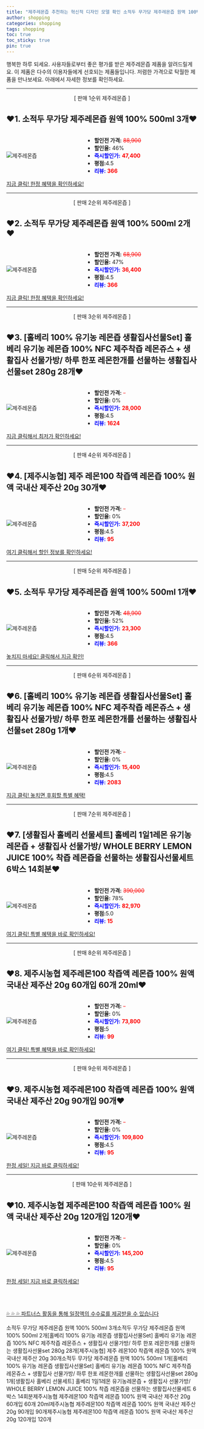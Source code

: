 ```yaml
---
title: "제주레몬즙 추천하는 혁신적 디자인 모델 확인 소적두 무가당 제주레몬즙 원액 100%"
author: shopping
categories: shopping
tags: shopping
toc: true
toc_sticky: true
pin: true
---
```

행복한 하루 되세요. 사용자들로부터 좋은 평가를 받은 제주레몬즙 제품을 알려드릴게요. 이 제품은 다수의 이용자들에게 선호되는 제품들입니다. 저렴한 가격으로 탁월한 제품을 만나보세요. 아래에서 자세한 정보를 확인하세요.

---
<p class="toplist" style="margin: 0 auto; display: block; width: fit-content;">[ 판매 1순위 제주레몬즙 ]</p>

<h2><strong>❤️1. 소적두 무가당 제주레몬즙 원액 100% 500ml 3개❤️</strong></h2>

<div style="display: flex; align-items: center;">
    <div style="flex: 0.4;">
        <img src="https://thumbnail7.coupangcdn.com/thumbnails/remote/230x230ex/image/vendor_inventory/de2a/45b7d5ef0eb3d45ab4af235f9e6c628182baa80917c6d305741bbaebd435.png" alt="제주레몬즙" style="max-width: 100%;">
    </div>
    <div style="flex: 0.6; margin-left: 10px;">
        <ul>
            <li><strong>할인전 가격:</strong> <del style="color: red;">88,900</del></li>
            <li><strong>할인율:</strong> 46%</li>
            <li><span style='color:blue'><strong>즉시할인가:</strong></span> <span style='color:red'><strong>47,400</strong></span></li>
            <li><strong>평점:</strong>4.5</li>
            <li><span style='color:blue'><strong>리뷰:</strong></span> <span style='color:red'><strong>366</strong></span></li>
        </ul>
    </div>
</div>
<div class="center">
    <a href="https://selin100587.github.io?lptag=AF9450613&subid=githubio&pageKey=6609794440&traceid=V0-153&itemId=19461404800&vendorItemId=90424949693" class="myButton">
        지금 클릭! 한정 혜택을 확인하세요!
    </a>
</div>


---
<p class="toplist" style="margin: 0 auto; display: block; width: fit-content;">[ 판매 2순위 제주레몬즙 ]</p>

<h2><strong>❤️2. 소적두 무가당 제주레몬즙 원액 100% 500ml 2개❤️</strong></h2>

<div style="display: flex; align-items: center;">
    <div style="flex: 0.4;">
        <img src="https://thumbnail7.coupangcdn.com/thumbnails/remote/230x230ex/image/vendor_inventory/de2a/45b7d5ef0eb3d45ab4af235f9e6c628182baa80917c6d305741bbaebd435.png" alt="제주레몬즙" style="max-width: 100%;">
    </div>
    <div style="flex: 0.6; margin-left: 10px;">
        <ul>
            <li><strong>할인전 가격:</strong> <del style="color: red;">68,900</del></li>
            <li><strong>할인율:</strong> 47%</li>
            <li><span style='color:blue'><strong>즉시할인가:</strong></span> <span style='color:red'><strong>36,400</strong></span></li>
            <li><strong>평점:</strong>4.5</li>
            <li><span style='color:blue'><strong>리뷰:</strong></span> <span style='color:red'><strong>366</strong></span></li>
        </ul>
    </div>
</div>
<div class="center">
    <a href="https://selin100587.github.io?lptag=AF9450613&subid=githubio&pageKey=6609794440&traceid=V0-153&itemId=22207554716&vendorItemId=90424949695" class="myButton">
        지금 클릭! 한정 혜택을 확인하세요!
    </a>
</div>


---
<p class="toplist" style="margin: 0 auto; display: block; width: fit-content;">[ 판매 3순위 제주레몬즙 ]</p>

<h2><strong>❤️3. [홀베리 100% 유기농 레몬즙 생활집사선물Set] 홀베리 유기농 레몬즙 100% NFC 제주착즙 레몬쥬스 + 생활집사 선물가방/ 하루 한포 레몬한개를 선물하는 생활집사선물set 280g 28개❤️</strong></h2>

<div style="display: flex; align-items: center;">
    <div style="flex: 0.4;">
        <img src="https://thumbnail9.coupangcdn.com/thumbnails/remote/230x230ex/image/vendor_inventory/7c8b/589e38966f62f3e7cf0d73e0981df83e3be9aee6530f36d6503db725e8d3.jpg" alt="제주레몬즙" style="max-width: 100%;">
    </div>
    <div style="flex: 0.6; margin-left: 10px;">
        <ul>
            <li><strong>할인전 가격:</strong> <del style="color: red;">-</del></li>
            <li><strong>할인율:</strong> 0%</li>
            <li><span style='color:blue'><strong>즉시할인가:</strong></span> <span style='color:red'><strong>28,000</strong></span></li>
            <li><strong>평점:</strong>4.5</li>
            <li><span style='color:blue'><strong>리뷰:</strong></span> <span style='color:red'><strong>1624</strong></span></li>
        </ul>
    </div>
</div>
<div class="center">
    <a href="https://selin100587.github.io?lptag=AF9450613&subid=githubio&pageKey=8230274671&traceid=V0-153&itemId=23701622396&vendorItemId=90637824702" class="myButton">
        지금 클릭해서 최저가 확인하세요!
    </a>
</div>


---
<p class="toplist" style="margin: 0 auto; display: block; width: fit-content;">[ 판매 4순위 제주레몬즙 ]</p>

<h2><strong>❤️4. [제주시농협] 제주 레몬100 착즙액 레몬즙 100% 원액 국내산 제주산 20g 30개❤️</strong></h2>

<div style="display: flex; align-items: center;">
    <div style="flex: 0.4;">
        <img src="https://thumbnail8.coupangcdn.com/thumbnails/remote/230x230ex/image/vendor_inventory/13bb/b78b9b1e1b0fbf57ba234a64b31167700a86e4277475edb379009014ba45.png" alt="제주레몬즙" style="max-width: 100%;">
    </div>
    <div style="flex: 0.6; margin-left: 10px;">
        <ul>
            <li><strong>할인전 가격:</strong> <del style="color: red;">-</del></li>
            <li><strong>할인율:</strong> 0%</li>
            <li><span style='color:blue'><strong>즉시할인가:</strong></span> <span style='color:red'><strong>37,200</strong></span></li>
            <li><strong>평점:</strong>4.5</li>
            <li><span style='color:blue'><strong>리뷰:</strong></span> <span style='color:red'><strong>95</strong></span></li>
        </ul>
    </div>
</div>
<div class="center">
    <a href="https://selin100587.github.io?lptag=AF9450613&subid=githubio&pageKey=7342378086&traceid=V0-153&itemId=18874857943&vendorItemId=90727969204" class="myButton">
        여기 클릭해서 할인 정보를 확인하세요!
    </a>
</div>


---
<p class="toplist" style="margin: 0 auto; display: block; width: fit-content;">[ 판매 5순위 제주레몬즙 ]</p>

<h2><strong>❤️5. 소적두 무가당 제주레몬즙 원액 100% 500ml 1개❤️</strong></h2>

<div style="display: flex; align-items: center;">
    <div style="flex: 0.4;">
        <img src="https://thumbnail7.coupangcdn.com/thumbnails/remote/230x230ex/image/vendor_inventory/de2a/45b7d5ef0eb3d45ab4af235f9e6c628182baa80917c6d305741bbaebd435.png" alt="제주레몬즙" style="max-width: 100%;">
    </div>
    <div style="flex: 0.6; margin-left: 10px;">
        <ul>
            <li><strong>할인전 가격:</strong> <del style="color: red;">48,900</del></li>
            <li><strong>할인율:</strong> 52%</li>
            <li><span style='color:blue'><strong>즉시할인가:</strong></span> <span style='color:red'><strong>23,300</strong></span></li>
            <li><strong>평점:</strong>4.5</li>
            <li><span style='color:blue'><strong>리뷰:</strong></span> <span style='color:red'><strong>366</strong></span></li>
        </ul>
    </div>
</div>
<div class="center">
    <a href="https://selin100587.github.io?lptag=AF9450613&subid=githubio&pageKey=6609794440&traceid=V0-153&itemId=19461404798&vendorItemId=90424949690" class="myButton">
        놓치지 마세요! 클릭해서 지금 확인!
    </a>
</div>


---
<p class="toplist" style="margin: 0 auto; display: block; width: fit-content;">[ 판매 6순위 제주레몬즙 ]</p>

<h2><strong>❤️6. [홀베리 100% 유기농 레몬즙 생활집사선물Set] 홀베리 유기농 레몬즙 100% NFC 제주착즙 레몬쥬스 + 생활집사 선물가방/ 하루 한포 레몬한개를 선물하는 생활집사선물set 280g 1개❤️</strong></h2>

<div style="display: flex; align-items: center;">
    <div style="flex: 0.4;">
        <img src="https://thumbnail10.coupangcdn.com/thumbnails/remote/230x230ex/image/vendor_inventory/1510/96771462303732d9f46151c26120ca7c8461dccf8a10c24114a1f7ea523d.png" alt="제주레몬즙" style="max-width: 100%;">
    </div>
    <div style="flex: 0.6; margin-left: 10px;">
        <ul>
            <li><strong>할인전 가격:</strong> <del style="color: red;">-</del></li>
            <li><strong>할인율:</strong> 0%</li>
            <li><span style='color:blue'><strong>즉시할인가:</strong></span> <span style='color:red'><strong>15,400</strong></span></li>
            <li><strong>평점:</strong>4.5</li>
            <li><span style='color:blue'><strong>리뷰:</strong></span> <span style='color:red'><strong>2083</strong></span></li>
        </ul>
    </div>
</div>
<div class="center">
    <a href="https://selin100587.github.io?lptag=AF9450613&subid=githubio&pageKey=7711042596&traceid=V0-153&itemId=20670398494&vendorItemId=89056106806" class="myButton">
        지금 클릭! 놓치면 후회할 특별 혜택!
    </a>
</div>


---
<p class="toplist" style="margin: 0 auto; display: block; width: fit-content;">[ 판매 7순위 제주레몬즙 ]</p>

<h2><strong>❤️7. [생활집사 홀베리 선물세트] 홀베리 1일1레몬 유기농레몬즙 + 생활집사 선물가방/ WHOLE BERRY LEMON JUICE 100% 착즙 레몬즙을 선물하는 생활집사선물세트 6박스 14회분❤️</strong></h2>

<div style="display: flex; align-items: center;">
    <div style="flex: 0.4;">
        <img src="https://thumbnail10.coupangcdn.com/thumbnails/remote/230x230ex/image/vendor_inventory/b8c3/b29260e3a4bd6baf139448f6ba5e4bdd088b0d5482be6395541e1baa915b.jpg" alt="제주레몬즙" style="max-width: 100%;">
    </div>
    <div style="flex: 0.6; margin-left: 10px;">
        <ul>
            <li><strong>할인전 가격:</strong> <del style="color: red;">390,000</del></li>
            <li><strong>할인율:</strong> 78%</li>
            <li><span style='color:blue'><strong>즉시할인가:</strong></span> <span style='color:red'><strong>82,970</strong></span></li>
            <li><strong>평점:</strong>5.0</li>
            <li><span style='color:blue'><strong>리뷰:</strong></span> <span style='color:red'><strong>15</strong></span></li>
        </ul>
    </div>
</div>
<div class="center">
    <a href="https://selin100587.github.io?lptag=AF9450613&subid=githubio&pageKey=8094651886&traceid=V0-153&itemId=23751008503&vendorItemId=88719368031" class="myButton">
        여기 클릭! 특별 혜택을 바로 확인하세요!
    </a>
</div>


---
<p class="toplist" style="margin: 0 auto; display: block; width: fit-content;">[ 판매 8순위 제주레몬즙 ]</p>

<h2><strong>❤️8. 제주시농협 제주레몬100 착즙액 레몬즙 100% 원액 국내산 제주산 20g 60개입 60개 20ml❤️</strong></h2>

<div style="display: flex; align-items: center;">
    <div style="flex: 0.4;">
        <img src="https://thumbnail8.coupangcdn.com/thumbnails/remote/230x230ex/image/vendor_inventory/13bb/b78b9b1e1b0fbf57ba234a64b31167700a86e4277475edb379009014ba45.png" alt="제주레몬즙" style="max-width: 100%;">
    </div>
    <div style="flex: 0.6; margin-left: 10px;">
        <ul>
            <li><strong>할인전 가격:</strong> <del style="color: red;">-</del></li>
            <li><strong>할인율:</strong> 0%</li>
            <li><span style='color:blue'><strong>즉시할인가:</strong></span> <span style='color:red'><strong>73,800</strong></span></li>
            <li><strong>평점:</strong>5</li>
            <li><span style='color:blue'><strong>리뷰:</strong></span> <span style='color:red'><strong>99</strong></span></li>
        </ul>
    </div>
</div>
<div class="center">
    <a href="https://selin100587.github.io?lptag=AF9450613&subid=githubio&pageKey=8248767219&traceid=V0-153&itemId=23744495684&vendorItemId=90769065021" class="myButton">
        여기 클릭! 특별 혜택을 바로 확인하세요!
    </a>
</div>


---
<p class="toplist" style="margin: 0 auto; display: block; width: fit-content;">[ 판매 9순위 제주레몬즙 ]</p>

<h2><strong>❤️9. 제주시농협 제주레몬100 착즙액 레몬즙 100% 원액 국내산 제주산 20g 90개입 90개❤️</strong></h2>

<div style="display: flex; align-items: center;">
    <div style="flex: 0.4;">
        <img src="https://thumbnail8.coupangcdn.com/thumbnails/remote/230x230ex/image/vendor_inventory/13bb/b78b9b1e1b0fbf57ba234a64b31167700a86e4277475edb379009014ba45.png" alt="제주레몬즙" style="max-width: 100%;">
    </div>
    <div style="flex: 0.6; margin-left: 10px;">
        <ul>
            <li><strong>할인전 가격:</strong> <del style="color: red;">-</del></li>
            <li><strong>할인율:</strong> 0%</li>
            <li><span style='color:blue'><strong>즉시할인가:</strong></span> <span style='color:red'><strong>109,800</strong></span></li>
            <li><strong>평점:</strong>4.5</li>
            <li><span style='color:blue'><strong>리뷰:</strong></span> <span style='color:red'><strong>95</strong></span></li>
        </ul>
    </div>
</div>
<div class="center">
    <a href="https://selin100587.github.io?lptag=AF9450613&subid=githubio&pageKey=7342378086&traceid=V0-153&itemId=21021475055&vendorItemId=90769091910" class="myButton">
        한정 세일! 지금 바로 클릭하세요!
    </a>
</div>


---
<p class="toplist" style="margin: 0 auto; display: block; width: fit-content;">[ 판매 10순위 제주레몬즙 ]</p>

<h2><strong>❤️10. 제주시농협 제주레몬100 착즙액 레몬즙 100% 원액 국내산 제주산 20g 120개입 120개❤️</strong></h2>

<div style="display: flex; align-items: center;">
    <div style="flex: 0.4;">
        <img src="https://thumbnail8.coupangcdn.com/thumbnails/remote/230x230ex/image/vendor_inventory/13bb/b78b9b1e1b0fbf57ba234a64b31167700a86e4277475edb379009014ba45.png" alt="제주레몬즙" style="max-width: 100%;">
    </div>
    <div style="flex: 0.6; margin-left: 10px;">
        <ul>
            <li><strong>할인전 가격:</strong> <del style="color: red;">-</del></li>
            <li><strong>할인율:</strong> 0%</li>
            <li><span style='color:blue'><strong>즉시할인가:</strong></span> <span style='color:red'><strong>145,200</strong></span></li>
            <li><strong>평점:</strong>4.5</li>
            <li><span style='color:blue'><strong>리뷰:</strong></span> <span style='color:red'><strong>95</strong></span></li>
        </ul>
    </div>
</div>
<div class="center">
    <a href="https://selin100587.github.io?lptag=AF9450613&subid=githubio&pageKey=7342378086&traceid=V0-153&itemId=21021475056&vendorItemId=90769149954" class="myButton">
        한정 세일! 지금 바로 클릭하세요!
    </a>
</div>

<br><br><br>[💦 💦 💦 파트너스 활동을 통해 일정액의 수수료를 제공받을 수 있습니다](https://link.coupang.com/a/bcpT2c)<br><br>소적두 무가당 제주레몬즙 원액 100% 500ml 3개소적두 무가당 제주레몬즙 원액 100% 500ml 2개[홀베리 100% 유기농 레몬즙 생활집사선물Set] 홀베리 유기농 레몬즙 100% NFC 제주착즙 레몬쥬스 + 생활집사 선물가방/ 하루 한포 레몬한개를 선물하는 생활집사선물set 280g 28개[제주시농협] 제주 레몬100 착즙액 레몬즙 100% 원액 국내산 제주산 20g 30개소적두 무가당 제주레몬즙 원액 100% 500ml 1개[홀베리 100% 유기농 레몬즙 생활집사선물Set] 홀베리 유기농 레몬즙 100% NFC 제주착즙 레몬쥬스 + 생활집사 선물가방/ 하루 한포 레몬한개를 선물하는 생활집사선물set 280g 1개[생활집사 홀베리 선물세트] 홀베리 1일1레몬 유기농레몬즙 + 생활집사 선물가방/ WHOLE BERRY LEMON JUICE 100% 착즙 레몬즙을 선물하는 생활집사선물세트 6박스 14회분제주시농협 제주레몬100 착즙액 레몬즙 100% 원액 국내산 제주산 20g 60개입 60개 20ml제주시농협 제주레몬100 착즙액 레몬즙 100% 원액 국내산 제주산 20g 90개입 90개제주시농협 제주레몬100 착즙액 레몬즙 100% 원액 국내산 제주산 20g 120개입 120개